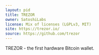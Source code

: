 ```yaml
---
layout: pid
title: TREZOR
owner: SatoshiLabs
license: Mix of licenses (LGPLv3, MIT)
site: https://trezor.io/
source: https://github.com/trezor
---
```

TREZOR - the first hardware Bitcoin wallet.
